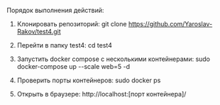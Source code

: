 Порядок выполнения действий:

1. Клонировать репозиторий: git clone https://github.com/Yaroslav-Rakov/test4.git

2. Перейти в папку test4: cd test4

3. Запустить docker compose с несколькими контейнерами: sudo docker-compose up --scale web=5 -d 

4. Проверить порты контейнеров: sudo docker ps

5. Открыть в браузере: http://localhost:[порт контейнера]/



